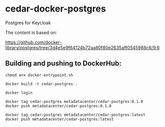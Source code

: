 # cedar-docker-postgres
Postgres for Keycloak

The content is based on:

https://github.com/docker-library/postgres/tree/3d4e5e9f64124b72aa80f80e2635aff0545988c6/9.6

## Building and pushing to DockerHub:

````
chmod a+x docker-entrypoint.sh

docker build -t cedar-postgres .

docker login

docker tag cedar-postgres metadatacenter/cedar-postgres:0.1.0
docker push metadatacenter/cedar-postgres:0.1.0

docker tag cedar-postgres metadatacenter/cedar-postgres:latest
docker push metadatacenter/cedar-postgres:latest
````